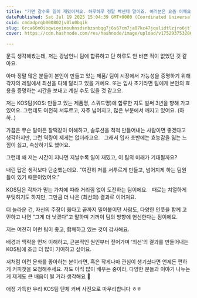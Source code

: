 ```yaml
---
title: "가면 갈수록 일이 재밌어져요. 하루하루 정말 빡센데 말이죠. 여러분은 요즘 어때요?"
datePublished: Sat Jul 19 2025 15:04:39 GMT+0000 (Coordinated Universal Time)
cuid: cmdadprqb000802jv0lu0bgik
slug: 6rca66m0ioqwioyimouhnsdsnbzsnbqg7j6s67cm7ja07kc47jqulidtlzjro6jtlzjro6gg7kcv66eqiou5oeyevounscdrp5dsnbtso6auwqdsl6zrn6zrtotsnyag7jqu7kayioywtouvjoyald8k
cover: https://cdn.hashnode.com/res/hashnode/image/upload/v1752937532066/fb17d790-129f-4935-bf4a-e36bbc6c4e77.jpeg

---
```


문득 생각해봤는데, 저는 강남언니 팀에 합류하고 단 하루도 안 바쁜 적이 없었던 것 같아요.

아마 정말 많은 분들이 본인이 만들고 있는 제품/ 팀이 시장에서 가능성을 증명하기 위해 각자의 레일에서 최선을 다해 달리고 있을 거예요. 또는 입사 초기라면 팀에게 본인의 효용을 증명하는 시간을 보내고 계실 수도 있을 것 같고요.

저는 KOS팀(KOS: 만들고 있는 제품명, 스쿼드명)에 합류한 지도 벌써 3년을 향해 가고있어요. 그런데도 여전히 서투르고, 자주 넘어지고, 많은 부분에서 깨지고 있어요. (하하..)

가끔은 무슨 말이든 찰떡같이 이해하고, 솔루션을 척척 만들어내는 사람이면 좋겠다고 생각하지만, 그런 역량이 제게는 없더라고요.   그래서 입사 초반에는 효능감을 잃는 느낌이 싫고, 속상하기도 했어요.

그런데 왜 저는 시간이 지나면 지날수록 일이 재밌고, 이 팀의 미래가 기대될까요?

내린 답은 생각보다 단순했는데요. "여전히 저를 서투르게 만들고, 넘어지게 하는 팀원들이 있기 때문이었어요."

KOS팀은 각자가 믿는 가치에 따라 거리낌 없이 도전하는 팀이에요.   때로는 치열하게 부딪히기도 하지만, 그만큼 더 나은 (최선의) 결과로 이어져요.

더 놀라운 건, 자신의 주장이 옳다고 끝까지 밀어붙이던 사람도, 다양한 인풋을 함께 고민하고 나면 “그게 더 낫겠다”고 말하며 기꺼이 팀의 방향에 헌신한다는 점이에요.

저는 여전히 이런 팀이 좋고, 함께하고 있는 것이 감사해요.

배경과 맥락을 먼저 이해하고, 근본적인 원인부터 짚어가며 ‘최선’의 결과를 만들어내는 KOS팀에 조금 더 많이 기여하고 싶어요.

저처럼 이런 문화를 좋아하는 분이라면, 혹은 작게나마 관심이 생기셨다면 언제든 편하게 커피챗을 요청해주세요. 저도 아직 많이 배우는 중이라, 다양한 분들과 이야기 나누는 게 제게도 큰 배움이 될 거라 생각해요 🙂

애정 가득한 우리 KOS팀 단체 커버 사진으로 마무리합니다 ㅎㅎ